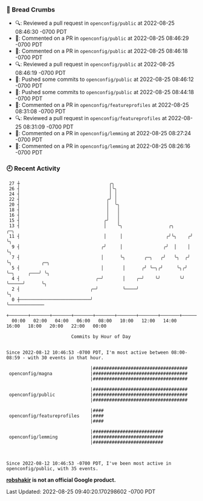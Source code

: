 ### 🍞 Bread Crumbs

 * 🔍: Reviewed a pull request in  `openconfig/public` at 2022-08-25 08:46:30 -0700 PDT
 * 💬: Commented on a PR in  `openconfig/public` at 2022-08-25 08:46:29 -0700 PDT
 * 💬: Commented on a PR in  `openconfig/public` at 2022-08-25 08:46:18 -0700 PDT
 * 🔍: Reviewed a pull request in  `openconfig/public` at 2022-08-25 08:46:19 -0700 PDT
 * 🚢: Pushed some commits to `openconfig/public` at 2022-08-25 08:46:12 -0700 PDT
 * 🚢: Pushed some commits to `openconfig/public` at 2022-08-25 08:44:18 -0700 PDT
 * 💬: Commented on a PR in  `openconfig/featureprofiles` at 2022-08-25 08:31:08 -0700 PDT
 * 🔍: Reviewed a pull request in  `openconfig/featureprofiles` at 2022-08-25 08:31:09 -0700 PDT
 * 💬: Commented on a PR in  `openconfig/lemming` at 2022-08-25 08:27:24 -0700 PDT
 * 💬: Commented on a PR in  `openconfig/lemming` at 2022-08-25 08:26:16 -0700 PDT

### 🕘 Recent Activity
```
 27 ┼                                 ╭╮
 26 ┤                                 │╰╮
 24 ┤                                 │ │
 22 ┤                                ╭╯ │
 20 ┤                                │  ╰╮
 18 ┤                                │   │
 16 ┤                                │   │
 15 ┤                               ╭╯   │
 13 ┤                               │    ╰╮                 ╭╮      ╭─╮
 11 ┤                               │     │                ╭╯╰╮    ╭╯ ╰╮
  9 ┤                              ╭╯     │               ╭╯  │    │   ╰╮
  7 ┤                              │      ╰╮       ╭─╮   ╭╯   ╰╮  ╭╯    ╰╮           ╭─╮
  5 ┤                              │       │      ╭╯ ╰─╮╭╯     ╰╮╭╯      ╰─╮     ╭───╯ ╰╮
  4 ┤                            ╭─╯       │    ╭─╯    ╰╯       ╰╯         ╰─────╯      ╰╮
  2 ┤                          ╭─╯         ╰────╯                                        ╰╮
  0 ┼──────────────────────────╯                                                          ╰─────────────
    +───────+───────+───────+───────+───────+───────+───────+───────+───────+───────+───────+───────+────
  00:00   02:00   04:00   06:00   08:00   10:00   12:00   14:00   16:00   18:00   20:00   22:00   00:00   

						Commits by Hour of Day


Since 2022-08-12 10:46:53 -0700 PDT, I'm most active between 08:00-08:59 - with 30 events in that hour.

```



```
                               |###################################
 openconfig/magna              |###################################
                               |###################################

                               |###################################
 openconfig/public             |###################################
                               |###################################

                               |####
 openconfig/featureprofiles    |####
                               |####

                               |##########################
 openconfig/lemming            |##########################
                               |##########################



Since 2022-08-12 10:46:53 -0700 PDT, I've been most active in openconfig/public, with 35 events.

```
**[robshakir](mailto:robjs@google.com) is not an official Google product.**  


Last Updated: 2022-08-25 09:40:20.170298602 -0700 PDT
